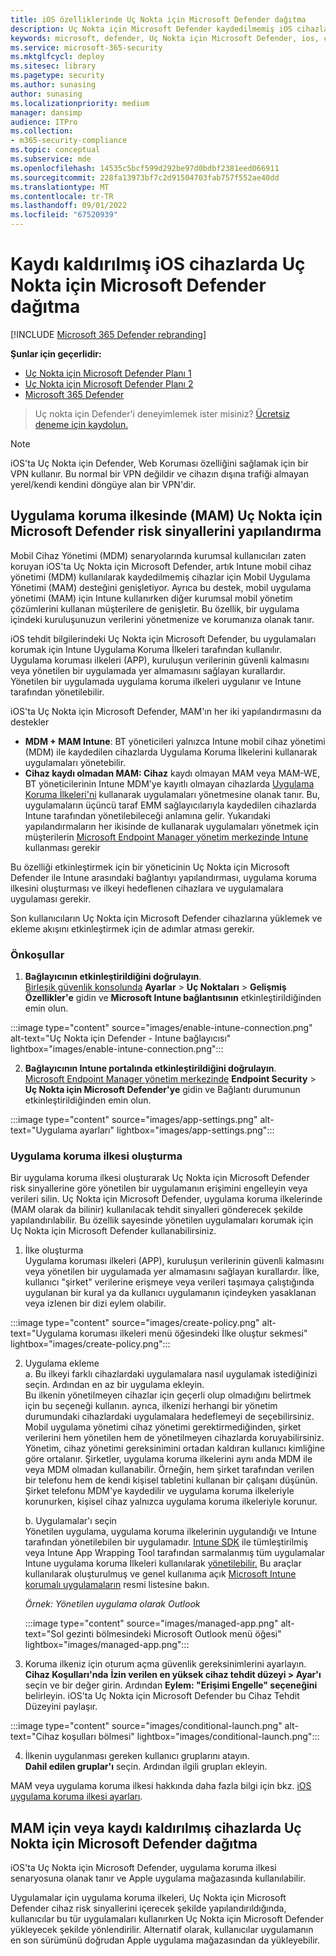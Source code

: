 ```yaml
---
title: iOS özelliklerinde Uç Nokta için Microsoft Defender dağıtma
description: Uç Nokta için Microsoft Defender kaydedilmemiş iOS cihazlarına nasıl dağıtılacağı açıklanır.
keywords: microsoft, defender, Uç Nokta için Microsoft Defender, ios, configure, features, ios
ms.service: microsoft-365-security
ms.mktglfcycl: deploy
ms.sitesec: library
ms.pagetype: security
ms.author: sunasing
author: sunasing
ms.localizationpriority: medium
manager: dansimp
audience: ITPro
ms.collection:
- m365-security-compliance
ms.topic: conceptual
ms.subservice: mde
ms.openlocfilehash: 14535c5bcf599d292be97d0bdbf2381eed066911
ms.sourcegitcommit: 228fa13973bf7c2d91504703fab757f552ae40dd
ms.translationtype: MT
ms.contentlocale: tr-TR
ms.lasthandoff: 09/01/2022
ms.locfileid: "67520939"
---
```

# <a name="deploy-microsoft-defender-for-endpoint-on-unenrolled-ios-devices"></a>Kaydı kaldırılmış iOS cihazlarda Uç Nokta için Microsoft Defender dağıtma

[!INCLUDE [Microsoft 365 Defender rebranding](../../includes/microsoft-defender.md)]

**Şunlar için geçerlidir:**
- [Uç Nokta için Microsoft Defender Planı 1](https://go.microsoft.com/fwlink/p/?linkid=2154037)
- [Uç Nokta için Microsoft Defender Planı 2](https://go.microsoft.com/fwlink/p/?linkid=2154037)
- [Microsoft 365 Defender](https://go.microsoft.com/fwlink/?linkid=2118804)

> Uç nokta için Defender'i deneyimlemek ister misiniz? [Ücretsiz deneme için kaydolun.](https://signup.microsoft.com/create-account/signup?products=7f379fee-c4f9-4278-b0a1-e4c8c2fcdf7e&ru=https://aka.ms/MDEp2OpenTrial?ocid=docs-wdatp-exposedapis-abovefoldlink)

> [!NOTE]
> iOS'ta Uç Nokta için Defender, Web Koruması özelliğini sağlamak için bir VPN kullanır. Bu normal bir VPN değildir ve cihazın dışına trafiği almayan yerel/kendi kendini döngüye alan bir VPN'dir.

## <a name="configure-microsoft-defender-for-endpoint-risk-signals-in-app-protection-policy-mam"></a>Uygulama koruma ilkesinde (MAM) Uç Nokta için Microsoft Defender risk sinyallerini yapılandırma

Mobil Cihaz Yönetimi (MDM) senaryolarında kurumsal kullanıcıları zaten koruyan iOS'ta Uç Nokta için Microsoft Defender, artık Intune mobil cihaz yönetimi (MDM) kullanılarak kaydedilmemiş cihazlar için Mobil Uygulama Yönetimi (MAM) desteğini genişletiyor. Ayrıca bu destek, mobil uygulama yönetimi (MAM) için Intune kullanırken diğer kurumsal mobil yönetim çözümlerini kullanan müşterilere de genişletir. Bu özellik, bir uygulama içindeki kuruluşunuzun verilerini yönetmenize ve korumanıza olanak tanır.

iOS tehdit bilgilerindeki Uç Nokta için Microsoft Defender, bu uygulamaları korumak için Intune Uygulama Koruma İlkeleri tarafından kullanılır. Uygulama koruması ilkeleri (APP), kuruluşun verilerinin güvenli kalmasını veya yönetilen bir uygulamada yer almamasını sağlayan kurallardır. Yönetilen bir uygulamada uygulama koruma ilkeleri uygulanır ve Intune tarafından yönetilebilir.  

iOS'ta Uç Nokta için Microsoft Defender, MAM'ın her iki yapılandırmasını da destekler
- **MDM + MAM Intune**: BT yöneticileri yalnızca Intune mobil cihaz yönetimi (MDM) ile kaydedilen cihazlarda Uygulama Koruma İlkelerini kullanarak uygulamaları yönetebilir.
- **Cihaz kaydı olmadan MAM: Cihaz** kaydı olmayan MAM veya MAM-WE, BT yöneticilerinin Intune MDM'ye kayıtlı olmayan cihazlarda [Uygulama Koruma İlkeleri'ni](/mem/intune/apps/app-protection-policy) kullanarak uygulamaları yönetmesine olanak tanır. Bu, uygulamaların üçüncü taraf EMM sağlayıcılarıyla kaydedilen cihazlarda Intune tarafından yönetilebileceği anlamına gelir. Yukarıdaki yapılandırmaların her ikisinde de kullanarak uygulamaları yönetmek için müşterilerin [Microsoft Endpoint Manager yönetim merkezinde Intune](https://go.microsoft.com/fwlink/?linkid=2109431) kullanması gerekir

Bu özelliği etkinleştirmek için bir yöneticinin Uç Nokta için Microsoft Defender ile Intune arasındaki bağlantıyı yapılandırması, uygulama koruma ilkesini oluşturması ve ilkeyi hedeflenen cihazlara ve uygulamalara uygulaması gerekir. 
 
Son kullanıcıların Uç Nokta için Microsoft Defender cihazlarına yüklemek ve ekleme akışını etkinleştirmek için de adımlar atması gerekir.

### <a name="pre-requisites"></a>Önkoşullar

1. **Bağlayıcının etkinleştirildiğini doğrulayın**. <br> [Birleşik güvenlik konsolunda](https://security.microsoft.com) **Ayarlar** > **Uç Noktaları** > **Gelişmiş Özellikler'e** gidin ve **Microsoft Intune bağlantısının** etkinleştirildiğinden emin olun.

  :::image type="content" source="images/enable-intune-connection.png" alt-text="Uç Nokta için Defender - Intune bağlayıcısı" lightbox="images/enable-intune-connection.png":::

  
2. **Bağlayıcının Intune portalında etkinleştirildiğini doğrulayın**. <br> [Microsoft Endpoint Manager yönetim merkezinde](https://go.microsoft.com/fwlink/?linkid=2109431) **Endpoint Security** >  **Uç Nokta için Microsoft Defender'ye** gidin ve Bağlantı durumunun etkinleştirildiğinden emin olun.

  :::image type="content" source="images/app-settings.png" alt-text="Uygulama ayarları" lightbox="images/app-settings.png":::

### <a name="create-an-app-protection-policy"></a>Uygulama koruma ilkesi oluşturma
 
Bir uygulama koruma ilkesi oluşturarak Uç Nokta için Microsoft Defender risk sinyallerine göre yönetilen bir uygulamanın erişimini engelleyin veya verileri silin.
Uç Nokta için Microsoft Defender, uygulama koruma ilkelerinde (MAM olarak da bilinir) kullanılacak tehdit sinyalleri gönderecek şekilde yapılandırılabilir. Bu özellik sayesinde yönetilen uygulamaları korumak için Uç Nokta için Microsoft Defender kullanabilirsiniz.

1. İlke oluşturma <br>
Uygulama koruması ilkeleri (APP), kuruluşun verilerinin güvenli kalmasını veya yönetilen bir uygulamada yer almamasını sağlayan kurallardır. İlke, kullanıcı "şirket" verilerine erişmeye veya verileri taşımaya çalıştığında uygulanan bir kural ya da kullanıcı uygulamanın içindeyken yasaklanan veya izlenen bir dizi eylem olabilir. 

:::image type="content" source="images/create-policy.png" alt-text="Uygulama koruması ilkeleri menü öğesindeki İlke oluştur sekmesi" lightbox="images/create-policy.png":::

2. Uygulama ekleme <br>
    a. Bu ilkeyi farklı cihazlardaki uygulamalara nasıl uygulamak istediğinizi seçin. Ardından en az bir uygulama ekleyin. <br>
    Bu ilkenin yönetilmeyen cihazlar için geçerli olup olmadığını belirtmek için bu seçeneği kullanın. ayrıca, ilkenizi herhangi bir yönetim durumundaki cihazlardaki uygulamalara hedeflemeyi de seçebilirsiniz.
Mobil uygulama yönetimi cihaz yönetimi gerektirmediğinden, şirket verilerini hem yönetilen hem de yönetilmeyen cihazlarda koruyabilirsiniz. Yönetim, cihaz yönetimi gereksinimini ortadan kaldıran kullanıcı kimliğine göre ortalanır. Şirketler, uygulama koruma ilkelerini aynı anda MDM ile veya MDM olmadan kullanabilir. Örneğin, hem şirket tarafından verilen bir telefonu hem de kendi kişisel tabletini kullanan bir çalışanı düşünün. Şirket telefonu MDM'ye kaydedilir ve uygulama koruma ilkeleriyle korunurken, kişisel cihaz yalnızca uygulama koruma ilkeleriyle korunur.

    b. Uygulamalar'ı seçin<br>
    Yönetilen uygulama, uygulama koruma ilkelerinin uygulandığı ve Intune tarafından yönetilebilen bir uygulamadır. [Intune SDK](/mem/intune/developer/app-sdk) ile tümleştirilmiş veya Intune App Wrapping Tool tarafından sarmalanmış tüm uygulamalar Intune uygulama koruma İlkeleri kullanılarak [yönetilebilir.](/mem/intune/developer/apps-prepare-mobile-application-management) Bu araçlar kullanılarak oluşturulmuş ve genel kullanıma açık [Microsoft Intune korumalı uygulamaların](/mem/intune/apps/apps-supported-intune-apps) resmi listesine bakın.

    *Örnek: Yönetilen uygulama olarak Outlook*

     :::image type="content" source="images/managed-app.png" alt-text="Sol gezinti bölmesindeki Microsoft Outlook menü öğesi" lightbox="images/managed-app.png":::
  

 3. Koruma ilkeniz için oturum açma güvenlik gereksinimlerini ayarlayın. <br>
**Cihaz Koşulları'nda** **İzin verilen en yüksek cihaz tehdit düzeyi > Ayar'ı** seçin ve bir değer girin. Ardından  **Eylem: "Erişimi Engelle" seçeneğini** belirleyin. iOS'ta Uç Nokta için Microsoft Defender bu Cihaz Tehdit Düzeyini paylaşır.

    
   :::image type="content" source="images/conditional-launch.png" alt-text="Cihaz koşulları bölmesi" lightbox="images/conditional-launch.png":::

4. İlkenin uygulanması gereken kullanıcı gruplarını atayın.<br>
  **Dahil edilen gruplar'ı** seçin. Ardından ilgili grupları ekleyin. 


MAM veya uygulama koruma ilkesi hakkında daha fazla bilgi için bkz. [iOS uygulama koruma ilkesi ayarları](/mem/intune/apps/app-protection-policy-settings-ios).

## <a name="deploy-microsoft-defender-for-endpoint-for-mam-or-on-unenrolled-devices"></a>MAM için veya kaydı kaldırılmış cihazlarda Uç Nokta için Microsoft Defender dağıtma

iOS'ta Uç Nokta için Microsoft Defender, uygulama koruma ilkesi senaryosuna olanak tanır ve Apple uygulama mağazasında kullanılabilir.

Uygulamalar için uygulama koruma ilkeleri, Uç Nokta için Microsoft Defender cihaz risk sinyallerini içerecek şekilde yapılandırıldığında, kullanıcılar bu tür uygulamaları kullanırken Uç Nokta için Microsoft Defender yükleyecek şekilde yönlendirilir. Alternatif olarak, kullanıcılar uygulamanın en son sürümünü doğrudan Apple uygulama mağazasından da yükleyebilir.
